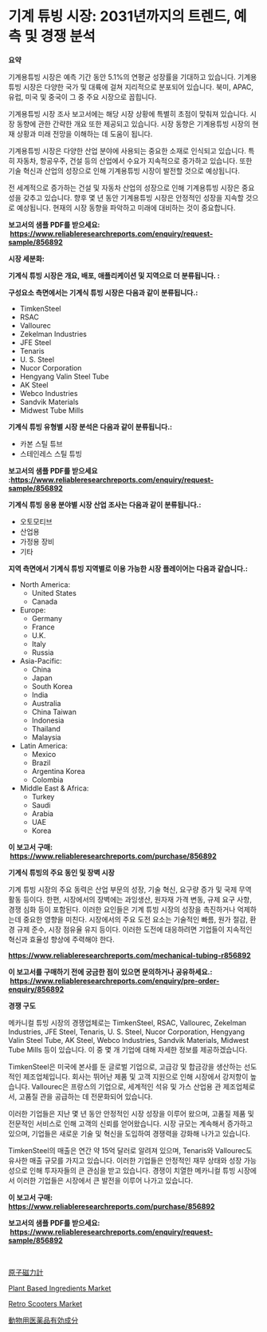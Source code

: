 <p><h1>기계 튜빙 시장: 2031년까지의 트렌드, 예측 및 경쟁 분석</h1></p><p><strong>요약</strong></p>
<p><p>기계용튜빙 시장은 예측 기간 동안 5.1%의 연평균 성장률을 기대하고 있습니다. 기계용튜빙 시장은 다양한 국가 및 대륙에 걸쳐 지리적으로 분포되어 있습니다. 북미, APAC, 유럽, 미국 및 중국이 그 중 주요 시장으로 꼽힙니다.</p><p>기계용튜빙 시장 조사 보고서에는 해당 시장 상황에 특별히 초점이 맞춰져 있습니다. 시장 동향에 관한 간략한 개요 또한 제공되고 있습니다. 시장 동향은 기계용튜빙 시장의 현재 상황과 미래 전망을 이해하는 데 도움이 됩니다.</p><p>기계용튜빙 시장은 다양한 산업 분야에 사용되는 중요한 소재로 인식되고 있습니다. 특히 자동차, 항공우주, 건설 등의 산업에서 수요가 지속적으로 증가하고 있습니다. 또한 기술 혁신과 산업의 성장으로 인해 기계용튜빙 시장이 발전할 것으로 예상됩니다.</p><p>전 세계적으로 증가하는 건설 및 자동차 산업의 성장으로 인해 기계용튜빙 시장은 중요성을 갖추고 있습니다. 향후 몇 년 동안 기계용튜빙 시장은 안정적인 성장을 지속할 것으로 예상됩니다. 현재의 시장 동향을 파악하고 미래에 대비하는 것이 중요합니다.</p></p>
<p><strong>보고서의 샘플 PDF를 받으세요: &nbsp;<a href="https://www.reliableresearchreports.com/enquiry/request-sample/856892">https://www.reliableresearchreports.com/enquiry/request-sample/856892</a></strong></p>
<p><strong>시장 세분화:</strong></p>
<p><strong> 기계식 튜빙 시장은 개요, 배포, 애플리케이션 및 지역으로 더 분류됩니다. :</strong></p>
<p><strong>구성요소 측면에서는 기계식 튜빙 시장은 다음과 같이 분류됩니다.:</strong></p>
<p><ul><li>TimkenSteel</li><li>RSAC</li><li>Vallourec</li><li>Zekelman Industries</li><li>JFE Steel</li><li>Tenaris</li><li>U. S. Steel</li><li>Nucor Corporation</li><li>Hengyang Valin Steel Tube</li><li>AK Steel</li><li>Webco Industries</li><li>Sandvik Materials</li><li>Midwest Tube Mills</li></ul></p>
<p><strong> 기계식 튜빙 유형별 시장 분석은 다음과 같이 분류됩니다.:</strong></p>
<p><ul><li>카본 스틸 튜브</li><li>스테인레스 스틸 튜빙</li></ul></p>
<p><strong>보고서의 샘플 PDF를 받으세요 :<a href="https://www.reliableresearchreports.com/enquiry/request-sample/856892">https://www.reliableresearchreports.com/enquiry/request-sample/856892</a></strong></p>
<p><strong> 기계식 튜빙 응용 분야별 시장 산업 조사는 다음과 같이 분류됩니다.:</strong></p>
<p><ul><li>오토모티브</li><li>산업용</li><li>가정용 장비</li><li>기타</li></ul></p>
<p><strong>지역 측면에서 기계식 튜빙 지역별로 이용 가능한 시장 플레이어는 다음과 같습니다.:</strong></p>
<p><ul>
    <li>
        North America:
        <ul>
            <li>United States</li>
            <li>Canada</li>
        </ul>
    </li>
    <li>
        Europe:
        <ul>
            <li>Germany</li>
            <li>France</li>
            <li>U.K.</li>
            <li>Italy</li>
            <li>Russia</li>
        </ul>
    </li>
    <li>
        Asia-Pacific:
        <ul>
            <li>China</li>
            <li>Japan</li>
            <li>South Korea</li>
            <li>India</li>
            <li>Australia</li>
            <li>China Taiwan</li>
            <li>Indonesia</li>
            <li>Thailand</li>
            <li>Malaysia</li>
        </ul>
    </li>
    <li>
        Latin America:
        <ul>
            <li>Mexico</li>
            <li>Brazil</li>
            <li>Argentina Korea</li>
            <li>Colombia</li>
        </ul>
    </li>
    <li>
        Middle East & Africa:
        <ul>
            <li>Turkey</li>
            <li>Saudi</li>
            <li>Arabia</li>
            <li>UAE</li>
            <li>Korea</li>
        </ul>
    </li>
    </ul></p>
<p><strong>이 보고서 구매: &nbsp;<a href="https://www.reliableresearchreports.com/purchase/856892">https://www.reliableresearchreports.com/purchase/856892</a></strong></p>
<p><strong>기계식 튜빙의 주요 동인 및 장벽 시장</strong></p>
<p><p>기계 튜빙 시장의 주요 동력은 산업 부문의 성장, 기술 혁신, 요구량 증가 및 국제 무역 활동 등이다. 한편, 시장에서의 장벽에는 과잉생산, 원자재 가격 변동, 규제 요구 사항, 경쟁 심화 등이 포함된다. 이러한 요인들은 기계 튜빙 시장의 성장을 촉진하거나 억제하는데 중요한 영향을 미친다. 시장에서의 주요 도전 요소는 기술적인 빠름, 원가 절감, 환경 규제 준수, 시장 점유율 유지 등이다. 이러한 도전에 대응하려면 기업들이 지속적인 혁신과 효율성 향상에 주력해야 한다.</p></p>
<p><strong><a href="https://www.reliableresearchreports.com/mechanical-tubing-r856892">https://www.reliableresearchreports.com/mechanical-tubing-r856892</a></strong></p>
<p><strong>이 보고서를 구매하기 전에 궁금한 점이 있으면 문의하거나 공유하세요.: &nbsp;<a href="https://www.reliableresearchreports.com/enquiry/pre-order-enquiry/856892">https://www.reliableresearchreports.com/enquiry/pre-order-enquiry/856892</a></strong></p>
<p><strong>경쟁 구도</strong></p>
<p><p>메카니컬 튜빙 시장의 경쟁업체로는 TimkenSteel, RSAC, Vallourec, Zekelman Industries, JFE Steel, Tenaris, U. S. Steel, Nucor Corporation, Hengyang Valin Steel Tube, AK Steel, Webco Industries, Sandvik Materials, Midwest Tube Mills 등이 있습니다. 이 중 몇 개 기업에 대해 자세한 정보를 제공하겠습니다.</p><p>TimkenSteel은 미국에 본사를 둔 글로벌 기업으로, 고급강 및 합금강을 생산하는 선도적인 제조업체입니다. 회사는 뛰어난 제품 및 고객 지원으로 인해 시장에서 강저항이 높습니다. Vallourec은 프랑스의 기업으로, 세계적인 석유 및 가스 산업용 관 제조업체로서, 고품질 관을 공급하는 데 전문화되어 있습니다. </p><p>이러한 기업들은 지난 몇 년 동안 안정적인 시장 성장을 이루어 왔으며, 고품질 제품 및 전문적인 서비스로 인해 고객의 신뢰를 얻어왔습니다. 시장 규모는 계속해서 증가하고 있으며, 기업들은 새로운 기술 및 혁신을 도입하여 경쟁력을 강화해 나가고 있습니다.</p><p>TimkenSteel의 매출은 연간 약 15억 달러로 알려져 있으며, Tenaris와 Vallourec도 유사한 매출 규모를 가지고 있습니다. 이러한 기업들은 안정적인 재무 상태와 성장 가능성으로 인해 투자자들의 큰 관심을 받고 있습니다. 경쟁이 치열한 메카니컬 튜빙 시장에서 이러한 기업들은 시장에서 큰 발전을 이루어 나가고 있습니다.</p></p>
<p><strong>이 보고서 구매: &nbsp; <a href="https://www.reliableresearchreports.com/purchase/856892">https://www.reliableresearchreports.com/purchase/856892</a></strong></p>
<p><strong>보고서의 샘플 PDF를 받으세요: &nbsp;<a href="https://www.reliableresearchreports.com/enquiry/request-sample/856892">https://www.reliableresearchreports.com/enquiry/request-sample/856892</a></strong><strong></strong></p>
<p>&nbsp;</p>
<p><p><a href="https://github.com/cnnriuez22368/Market-Research-Report-List-1/blob/main/380387318348.md">原子磁力計</a></p><p><a href="https://github.com/prosalinda88/Market-Research-Report-List-3/blob/main/plant-based-ingredients-market.md">Plant Based Ingredients Market</a></p><p><a href="https://issuu.com/reportprime-2/docs/retro-scooters-market-size-2030.pptx">Retro Scooters Market</a></p><p><a href="https://github.com/zekaoe592392/Market-Research-Report-List-1/blob/main/570766418347.md">動物用医薬品有効成分</a></p></p>